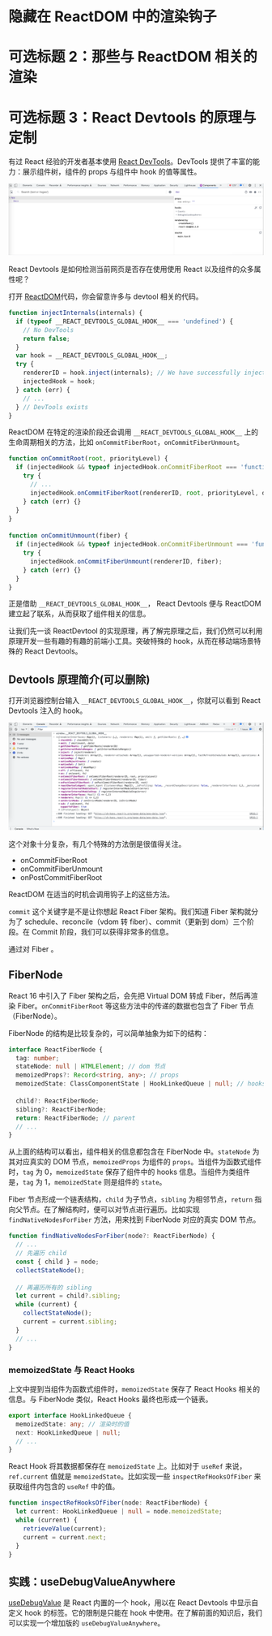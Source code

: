 # 隐藏在 ReactDOM 中的渲染钩子

# 可选标题 2：那些与 ReactDOM 相关的渲染

# 可选标题 3：React Devtools 的原理与定制

有过 React 经验的开发者基本使用 [React DevTools](https://chrome.google.com/webstore/detail/react-developer-tools/fmkadmapgofadopljbjfkapdkoienihi)。DevTools 提供了丰富的能力：展示组件树，组件的 props 与组件中 hook 的值等属性。

![react devtools](./public/devtool.png)

React Devtools 是如何检测当前网页是否存在使用使用 React 以及组件的众多属性呢？

打开 [ReactDOM](https://cdn.jsdelivr.net/npm/react-dom@17.0.1/umd/react-dom.development.js)代码，你会留意许多与 devtool 相关的代码。

```js
function injectInternals(internals) {
  if (typeof __REACT_DEVTOOLS_GLOBAL_HOOK__ === 'undefined') {
    // No DevTools
    return false;
  }
  var hook = __REACT_DEVTOOLS_GLOBAL_HOOK__;
  try {
    rendererID = hook.inject(internals); // We have successfully injected, so now it is safe to set up hooks.
    injectedHook = hook;
  } catch (err) {
    // ...
  } // DevTools exists
}
```

ReactDOM 在特定的渲染阶段还会调用 `__REACT_DEVTOOLS_GLOBAL_HOOK__` 上的生命周期相关的方法，比如 `onCommitFiberRoot`，`onCommitFiberUnmount`。

```js
function onCommitRoot(root, priorityLevel) {
  if (injectedHook && typeof injectedHook.onCommitFiberRoot === 'function') {
    try {
      // ...
      injectedHook.onCommitFiberRoot(rendererID, root, priorityLevel, didError);
    } catch (err) {}
  }
}

function onCommitUnmount(fiber) {
  if (injectedHook && typeof injectedHook.onCommitFiberUnmount === 'function') {
    try {
      injectedHook.onCommitFiberUnmount(rendererID, fiber);
    } catch (err) {}
  }
}
```

正是借助 `__REACT_DEVTOOLS_GLOBAL_HOOK__`， React Devtools 便与 ReactDOM 建立起了联系，从而获取了组件相关的信息。

让我们先一谈 ReactDevtool 的实现原理，再了解完原理之后，我们仍然可以利用原理开发一些有趣的有趣的前端小工具。突破特殊的 hook，从而在移动端场景特殊的 React Devtools。

## Devtools 原理简介(可以删除)

打开浏览器控制台输入 `__REACT_DEVTOOLS_GLOBAL_HOOK__`，你就可以看到 React Devtools 注入的 hook。

![__REACT_DEVTOOLS_GLOBAL_HOOK__](./public/hook.png)

这个对象十分复杂，有几个特殊的方法倒是很值得关注。

- onCommitFiberRoot
- onCommitFiberUnmount
- onPostCommitFiberRoot

ReactDOM 在适当的时机会调用钩子上的这些方法。

`commit` 这个关键字是不是让你想起 React Fiber 架构。我们知道 Fiber 架构就分为了 schedule、reconcile（vdom 转 fiber）、commit（更新到 dom）三个阶段。在 Commit 阶段，我们可以获得非常多的信息。

通过对 Fiber 。

## FiberNode

React 16 中引入了 Fiber 架构之后，会先把 Virtual DOM 转成 Fiber，然后再渲染 Fiber。`onCommitFiberRoot` 等这些方法中的传递的数据也包含了 Fiber 节点（FiberNode）。

FiberNode 的结构是比较复杂的，可以简单抽象为如下的结构：

```ts
interface ReactFiberNode {
  tag: number;
  stateNode: null | HTMLElement; // dom 节点
  memoizedProps?: Record<string, any>; // props
  memoizedState: ClassComponentState | HookLinkedQueue | null; // hooks

  child?: ReactFiberNode;
  sibling?: ReactFiberNode;
  return: ReactFiberNode; // parent
  // ...
}
```

从上面的结构可以看出，组件相关的信息都包含在 FiberNode 中。`stateNode` 为其对应真实的 DOM 节点，`memoizedProps` 为组件的 `props`。当组件为函数式组件时，`tag` 为 0，`memoizedState` 保存了组件中的 hooks 信息。当组件为类组件是，`tag` 为 1，`memoizedState` 则是组件的 `state`。

Fiber 节点形成一个链表结构，`child` 为子节点，`sibling` 为相邻节点，`return` 指向父节点。在了解结构时，便可以对节点进行遍历。比如实现 `findNativeNodesForFiber` 方法，用来找到 FiberNode 对应的真实 DOM 节点。

```ts
function findNativeNodesForFiber(node?: ReactFiberNode) {
  // ...
  // 先遍历 child
  const { child } = node;
  collectStateNode();

  // 再遍历所有的 sibling
  let current = child?.sibling;
  while (current) {
    collectStateNode();
    current = current.sibling;
  }
  // ...
}
```

### memoizedState 与 React Hooks

上文中提到当组件为函数式组件时，`memoizedState` 保存了 React Hooks 相关的信息。与 FiberNode 类似，React Hooks 最终也形成一个链表。

```ts
export interface HookLinkedQueue {
  memoizedState: any; // 渲染时的值
  next: HookLinkedQueue | null;
  // ...
}
```

React Hook 将其数据都保存在 `memoizedState` 上。比如对于 `useRef` 来说，`ref.current` 值就是 `memoizedState`。比如实现一些 `inspectRefHooksOfFiber` 来获取组件内包含的 `useRef` 中的值。

```ts
function inspectRefHooksOfFiber(node: ReactFiberNode) {
  let current: HookLinkedQueue | null = node.memoizedState;
  while (current) {
    retrieveValue(current);
    current = current.next;
  }
}
```

## 实践：useDebugValueAnywhere

[useDebugValue](https://zh-hans.reactjs.org/docs/hooks-reference.html#usedebugvalue) 是 React 内置的一个 hook，用以在 React Devtools 中显示自定义 hook 的标签。它的限制是只能在 hook 中使用。在了解前面的知识后，我们可以实现一个增加版的 `useDebugValueAnywhere`。

